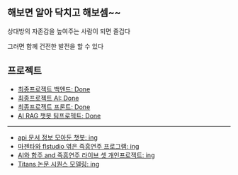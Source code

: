 ## 해보면 알아 닥치고 해보셈~~ 
상대방의 자존감을 높여주는 사람이 되면 즐겁다 <div>
그러면 함께 건전한 발전을 할 수 있다 


## 프로젝트
- [최종프로젝트 백엔드: Done](https://github.com/K-MarkLee/MAIDDY) 
- [최종프로젝트 AI: Done](https://github.com/K-MarkLee/MAIDDY_AI) 
- [최종프로젝트 프론트: Done](https://github.com/K-MarkLee/MAIDDY_Front) 
- [AI RAG 챗봇 팀프로젝트: Done](https://github.com/ohhalim/justonecat)

---------------------------------------------------------------------

- [api 문서 정보 모아둔 챗봇: ing](https://github.com/ohhalim/fastapi_llm_rag_search_bot ) 
- [마젠타와 flstudio 엮은 즉흥연주 프로그램: ing](https://github.com/ohhalim/fastapi_llm_rag_mcp_flstudio_magenta) 
- [AI와 합주 and 즉흥연주 라이브 셋 개인프로젝트: ing](https://github.com/ohhalim/llm_rag_midi_improv)
- [Titans 논문 시퀀스 모델링: ing](https://github.com/ohhalim/titans_in_transformers)






<!--
**ohhalim/ohhalim** is a ✨ _special_ ✨ repository because its `README.md` (this file) appears on your GitHub profile.

Here are some ideas to get you started:

- 🔭 I’m currently working on ...
- 🌱 I’m currently learning ...
- 👯 I’m looking to collaborate on ...
- 🤔 I’m looking for help with ...
- 💬 Ask me about ...
- 📫 How to reach me: ...
- 😄 Pronouns: ...
- ⚡ Fun fact: ...
-->
